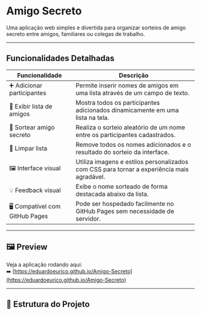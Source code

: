 # Amigo Secreto

Uma aplicação web simples e divertida para organizar sorteios de amigo secreto entre amigos, familiares ou colegas de trabalho.

---

##  Funcionalidades Detalhadas

| Funcionalidade          | Descrição                                                                 |
|-------------------------|---------------------------------------------------------------------------|
| ➕ Adicionar participantes | Permite inserir nomes de amigos em uma lista através de um campo de texto. |
| 📜 Exibir lista de amigos  | Mostra todos os participantes adicionados dinamicamente em uma lista na tela. |
| 🔀 Sortear amigo secreto   | Realiza o sorteio aleatório de um nome entre os participantes cadastrados. |
| 🧹 Limpar lista             | Remove todos os nomes adicionados e o resultado do sorteio da interface. |
| 🖼️ Interface visual        | Utiliza imagens e estilos personalizados com CSS para tornar a experiência mais agradável. |
| 💡 Feedback visual         | Exibe o nome sorteado de forma destacada abaixo da lista. |
| 🖥️ Compatível com GitHub Pages | Pode ser hospedado facilmente no GitHub Pages sem necessidade de servidor. |

---

## 🖼️ Preview

Veja a aplicação rodando aqui:  
➡️ [https://eduardoeurico.github.io/Amigo-Secreto](https://eduardoeurico.github.io/Amigo-Secreto)

---

## 📁 Estrutura do Projeto

